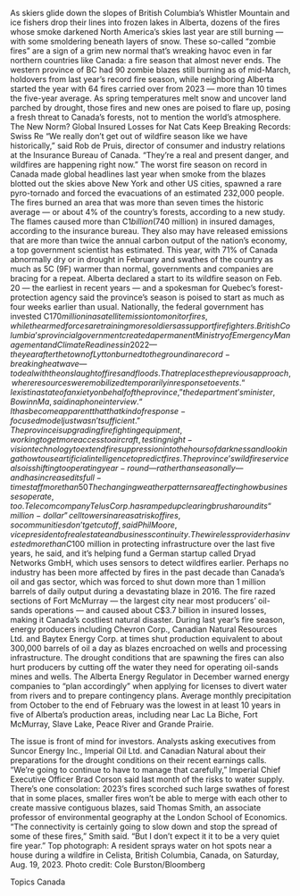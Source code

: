 As skiers glide down the slopes of British Columbia’s Whistler Mountain and ice fishers drop their lines into frozen lakes in Alberta, dozens of the fires whose smoke darkened North America’s skies last year are still burning — with some smoldering beneath layers of snow.
These so-called “zombie fires” are a sign of a grim new normal that’s wreaking havoc even in far northern countries like Canada: a fire season that almost never ends.
The western province of BC had 90 zombie blazes still burning as of mid-March, holdovers from last year’s record fire season, while neighboring Alberta started the year with 64 fires carried over from 2023 — more than 10 times the five-year average. As spring temperatures melt snow and uncover land parched by drought, those fires and new ones are poised to flare up, posing a fresh threat to Canada’s forests, not to mention the world’s atmosphere.
The New Norm? Global Insured Losses for Nat Cats Keep Breaking Records: Swiss Re
“We really don’t get out of wildfire season like we have historically,” said Rob de Pruis, director of consumer and industry relations at the Insurance Bureau of Canada. “They’re a real and present danger, and wildfires are happening right now.”
The worst fire season on record in Canada made global headlines last year when smoke from the blazes blotted out the skies above New York and other US cities, spawned a rare pyro-tornado and forced the evacuations of an estimated 232,000 people. The fires burned an area that was more than seven times the historic average — or about 4% of the country’s forests, according to a new study.
The flames caused more than C$1 billion ($740 million) in insured damages, according to the insurance bureau. They also may have released emissions that are more than twice the annual carbon output of the nation’s economy, a top government scientist has estimated.
This year, with 71% of Canada abnormally dry or in drought in February and swathes of the country as much as 5C (9F) warmer than normal, governments and companies are bracing for a repeat. Alberta declared a start to its wildfire season on Feb. 20 — the earliest in recent years — and a spokesman for Quebec’s forest-protection agency said the province’s season is poised to start as much as four weeks earlier than usual.
Nationally, the federal government has invested C$170 million in a satellite mission to monitor fires, while the armed forces are training more soldiers as support firefighters.
British Columbia’s provincial government created a permanent Ministry of Emergency Management and Climate Readiness in 2022 — the year after the town of Lytton burned to the ground in a record-breaking heatwave — to deal with the onslaught of fires and floods. That replaces the previous approach, where resources were mobilized temporarily in response to events. “I exist in a state of anxiety on behalf of the province,” the department’s minister, Bowinn Ma, said in a phone interview. “It has become apparent that that kind of response-focused model just wasn’t sufficient.”
The province is upgrading firefighting equipment, working to get more access to aircraft, testing night-vision technology to extend fire suppression into the hours of darkness and looking at how to use artificial intelligence to predict fires.
The province’s wildfire service also is shifting to operating year-round — rather than seasonally — and has increased its full-time staff more than 50% since 2022. British Columbia plans to almost triple the number of prescribed and cultural forest burns to pre-empt and curb wildfires this year: 61 are planned.
The changing weather patterns are affecting how businesses operate, too. Telecom company Telus Corp. has ramped up clearing brush around its “million-dollar” cell towers in areas at risk of fires, so communities don’t get cut off, said Phil Moore, vice president of real estate and business continuity.
The wireless provider has invested more than C$100 million in protecting infrastructure over the last five years, he said, and it’s helping fund a German startup called Dryad Networks GmbH, which uses sensors to detect wildfires earlier.
Perhaps no industry has been more affected by fires in the past decade than Canada’s oil and gas sector, which was forced to shut down more than 1 million barrels of daily output during a devastating blaze in 2016. The fire razed sections of Fort McMurray — the largest city near most producers’ oil-sands operations — and caused about C$3.7 billion in insured losses, making it Canada’s costliest natural disaster.
During last year’s fire season, energy producers including Chevron Corp., Canadian Natural Resources Ltd. and Baytex Energy Corp. at times shut production equivalent to about 300,000 barrels of oil a day as blazes encroached on wells and processing infrastructure.
The drought conditions that are spawning the fires can also hurt producers by cutting off the water they need for operating oil-sands mines and wells.
The Alberta Energy Regulator in December warned energy companies to “plan accordingly” when applying for licenses to divert water from rivers and to prepare contingency plans. Average monthly precipitation from October to the end of February was the lowest in at least 10 years in five of Alberta’s production areas, including near Lac La Biche, Fort McMurray, Slave Lake, Peace River and Grande Prairie.

The issue is front of mind for investors. Analysts asking executives from Suncor Energy Inc., Imperial Oil Ltd. and Canadian Natural about their preparations for the drought conditions on their recent earnings calls. “We’re going to continue to have to manage that carefully,” Imperial Chief Executive Officer Brad Corson said last month of the risks to water supply.
There’s one consolation: 2023’s fires scorched such large swathes of forest that in some places, smaller fires won’t be able to merge with each other to create massive contiguous blazes, said Thomas Smith, an associate professor of environmental geography at the London School of Economics.
“The connectivity is certainly going to slow down and stop the spread of some of these fires,” Smith said. “But I don’t expect it it to be a very quiet fire year.”
Top photograph: A resident sprays water on hot spots near a house during a wildfire in Celista, British Columbia, Canada, on Saturday, Aug. 19, 2023. Photo credit: Cole Burston/Bloomberg

Topics
Canada
